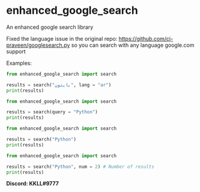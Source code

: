 # enhanced_google_search
An enhanced google search library

Fixed the language issue in the original repo: https://github.com/cj-praveen/googlesearch.py so you can search with any language google.com support


Examples:
```py
from enhanced_google_search import search

results = search("بايثون", lang = "ar")
print(results)
```

```py
from enhanced_google_search import search

results = search(query = "Python")
print(results)
```

```py
from enhanced_google_search import search

results = search("Python")
print(results)
```

```py
from enhanced_google_search import search

results = search("Python", num = 2) # Number of results
print(results)
```

**Discord: KKLL#9777**
